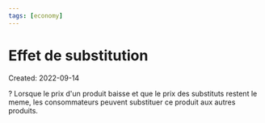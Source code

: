 ```yaml
---
tags: [economy] 
---
```

# Effet de substitution
Created: 2022-09-14

?
Lorsque le prix d'un produit baisse et que le prix des substituts restent le meme, les consommateurs peuvent substituer ce produit aux autres produits.
<!--SR:!2022-09-17,2,230-->
